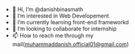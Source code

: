 - 👋 Hi, I’m @danishbinasmath
- 👀 I’m interested in Web Developement
- 🌱 I’m currently learning front-end frameworkd
- 💞️ I’m looking to collaborate for internship
- 📫 How to reach me through my mail(muhammaddanish.official01@gmail.com)


